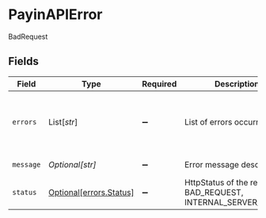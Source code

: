 # PayinAPIError

BadRequest


## Fields

| Field                                                           | Type                                                            | Required                                                        | Description                                                     | Example                                                         |
| --------------------------------------------------------------- | --------------------------------------------------------------- | --------------------------------------------------------------- | --------------------------------------------------------------- | --------------------------------------------------------------- |
| `errors`                                                        | List[*str*]                                                     | :heavy_minus_sign:                                              | List of errors occurred.                                        | [<br/>"field1 is not valid",<br/>"field2 is not valid"<br/>]    |
| `message`                                                       | *Optional[str]*                                                 | :heavy_minus_sign:                                              | Error message descriptor.                                       | Error message descriptor.                                       |
| `status`                                                        | [Optional[errors.Status]](../../models/errors/status.md)        | :heavy_minus_sign:                                              | HttpStatus of the request : BAD_REQUEST, INTERNAL_SERVER_ERROR. | BAD_REQUEST                                                     |